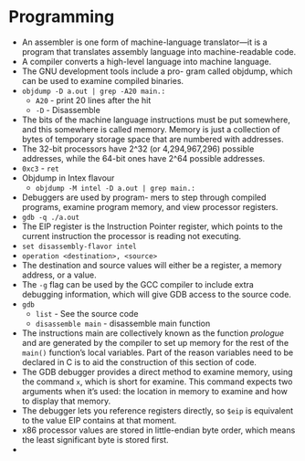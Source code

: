 # Programming
 - An assembler is one form of machine-language translator—it is a program that translates assembly language into machine-readable code. 
 - A compiler converts a high-level language into machine language. 
 - The GNU development tools include a pro- gram called objdump, which can be used to examine compiled binaries. 
 - `objdump -D a.out | grep -A20 main.:`
	 - `A20` - print 20 lines after the hit 
	 - `-D` - Disassemble
 - The bits of the machine language instructions must be put somewhere, and this somewhere is called memory. Memory is just a collection of bytes of temporary storage space that are numbered with addresses. 
 - The 32-bit processors have 2^32 (or 4,294,967,296) possible addresses, while the 64-bit ones have 2^64 possible addresses. 
 - `0xc3` - `ret`
 - Objdump in Intex flavour
	 - `objdump -M intel -D a.out | grep main.: `
 - Debuggers are used by program- mers to step through compiled programs, examine program memory, and view processor registers. 
 - `gdb -q ./a.out`
 - The EIP register is the Instruction Pointer register, which points to the current instruction the processor is reading not executing.
 - `set disassembly-flavor intel`
 - `operation <destination>, <source> `
 - The destination and source values will either be a register, a memory address, or a value. 
 - The `-g` flag can be used by the GCC compiler to include extra debugging information, which will give GDB access to the source code. 
 - `gdb`
	 - `list` - See the source code
	 - `disassemble main` - disassemble main function	 
- The instructions main are collectively known as the function *prologue* and are generated by the compiler to set up memory for the rest of the `main()` function’s local variables. Part of the reason variables need to be declared in C is to aid the construction of this section of code.
- The GDB debugger provides a direct method to examine memory, using the command `x`, which is short for examine. This command expects two arguments when it’s used: the location in memory to examine and how to display that memory. 
- The debugger lets you reference registers directly, so `$eip` is equivalent to the value EIP contains at that moment. 
- x86 processor values are stored in little-endian byte order, which means the least significant byte is stored first. 
- 


 




